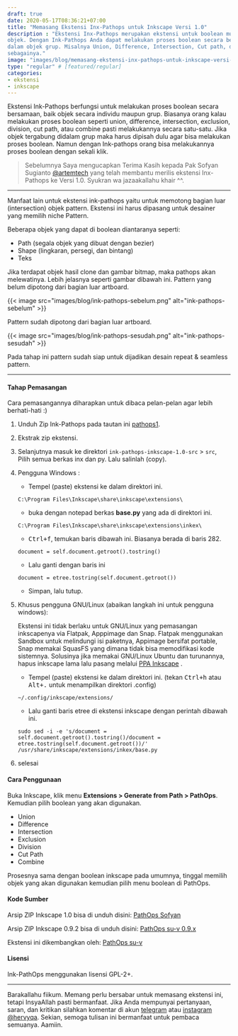 ```yaml
---
draft: true
date: 2020-05-17T08:36:21+07:00
title: "Memasang Ekstensi Inx-Pathops untuk Inkscape Versi 1.0"
description : "Ekstensi Inx-Pathops merupakan ekstensi untuk boolean multi
objek. Dengan Ink-Pathops Anda dapat melakukan proses boolean secara bersamaan
dalam objek grup. Misalnya Union, Difference, Intersection, Cut path, dan lain
sebagainya."
image: "images/blog/memasang-ekstensi-inx-pathops-untuk-inkscape-versi-1-0.png"
type: "regular" # [featured/regular]
categories:
- ekstensi
- inkscape
---
```


Ekstensi Ink-Pathops berfungsi untuk melakukan proses boolean secara bersamaan,
baik objek secara individu maupun grup. Biasanya orang kalau melakukan proses
boolean seperti union, difference, intersection, exclusion, division, cut path,
atau combine pasti melakukannya secara satu-satu. Jika objek tergabung didalam
grup maka harus dipisah dulu agar bisa melakukan proses boolean. Namun dengan
Ink-pathops orang bisa melakukannya proses boolean dengan sekali klik.

> Sebelumnya Saya mengucapkan Terima Kasih kepada Pak Sofyan Sugianto
> [@artemtech](https://t.me/artemtech) yang telah membantu merilis ekstensi
> Inx-Pathops ke Versi 1.0. Syukran wa jazaakallahu khair ^^.

***

Manfaat lain untuk ekstensi ink-pathops yaitu untuk memotong bagian luar
(intersection) objek pattern. Ekstensi ini harus dipasang untuk desainer yang
memilih niche Pattern.

Beberapa objek yang dapat di boolean diantaranya seperti:

- Path (segala objek yang dibuat dengan bezier)
- Shape (lingkaran, persegi, dan bintang)
- Teks

Jika terdapat objek hasil clone dan gambar bitmap, maka pathops akan
melewatinya. Lebih jelasnya seperti gambar dibawah ini. Pattern yang belum
dipotong dari bagian luar artboard.

{{< image src="images/blog/ink-pathops-sebelum.png"
alt="ink-pathops-sebelum" >}}

Pattern sudah dipotong dari bagian luar artboard.

{{< image src="images/blog/ink-pathops-sesudah.png"
alt="ink-pathops-sesudah" >}}

Pada tahap ini pattern sudah siap untuk dijadikan desain repeat & seamless
pattern.

***

#### Tahap Pemasangan

Cara pemasangannya diharapkan untuk dibaca pelan-pelan agar lebih berhati-hati
:)

1. Unduh Zip Ink-Pathops pada tautan ini [pathops1].
2. Ekstrak zip ekstensi.
3. Selanjutnya masuk ke direktori `ink-pathops-inkscape-1.0-src` > `src`, Pilih
semua berkas inx dan py. Lalu salinlah (copy).
4. Pengguna Windows :

    - Tempel (paste) ekstensi ke dalam direktori ini.
    ```
    C:\Program Files\Inkscape\share\inkscape\extensions\
    ```
    - buka dengan notepad berkas **base.py** yang ada di direktori ini.
    ```
    C:\Program Files\Inkscape\share\inkscape\extensions\inkex\
    ```
    - <kbd><kbd>Ctrl</kbd>+<kbd>f</kbd></kbd>, temukan baris dibawah ini.
    Biasanya berada di baris 282.
    ```
    document = self.document.getroot().tostring()
    ```
    - Lalu ganti dengan baris ini
    ```
    document = etree.tostring(self.document.getroot())
    ```
    - Simpan, lalu tutup.

5. Khusus pengguna GNU/Linux (abaikan langkah ini untuk pengguna windows):

    Ekstensi ini tidak berlaku untuk GNU/Linux yang pemasangan inkscapenya via
    Flatpak, Apppimage dan Snap. Flatpak menggunakan Sandbox untuk melindungi
    isi paketnya, Appimage bersifat portable, Snap memakai SquasFS yang dimana
    tidak bisa memodifikasi kode sistemnya. Solusinya jika memakai GNU/Linux
    Ubuntu dan turunannya, hapus inkscape lama lalu pasang melalui
    [PPA
    Inkscape](https://inkscape.org/release/inkscape-1.0/gnulinux/ubuntu/ppa/dl/)
    .

    - Tempel (paste) ekstensi ke dalam direktori ini. (tekan
    <kbd><kbd>Ctrl</kbd>+<kbd>h</kbd></kbd> atau
    <kbd><kbd>Alt</kbd>+<kbd>.</kbd></kbd> untuk menampilkan direktori .config)

    ```
    ~/.config/inkscape/extensions/
    ```
    - Lalu ganti baris etree di ekstensi inkscape dengan perintah dibawah ini.

    ```
    sudo sed -i -e 's/document = self.document.getroot().tostring()/document = etree.tostring(self.document.getroot())/' /usr/share/inkscape/extensions/inkex/base.py
    ```

6. selesai

#### Cara Penggunaan

Buka Inkscape, klik menu **Extensions > Generate from Path > PathOps**.
Kemudian pilih boolean yang akan digunakan.

- Union
- Difference
- Intersection
- Exclusion
- Division
- Cut Path
- Combine

Prosesnya sama dengan boolean inkscape pada umumnya, tinggal memilih objek yang
akan digunakan kemudian pilih menu boolean di PathOps.

#### Kode Sumber

Arsip ZIP Inkscape 1.0 bisa di unduh disini:
[PathOps Sofyan](https://gitlab.com/artemtech/inx-pathops/-/archive/inkscape-1.0/inx-pathops-inkscape-1.0.zip?path=src)

Arsip ZIP Inkscape 0.9.2 bisa di unduh disini:
[PathOps su-v 0.9.x](https://gitlab.com/su-v/inx-pathops/-/tags)

Ekstensi ini dikembangkan oleh:
[PathOps su-v](https://gitlab.com/su-v/inx-pathops)

#### Lisensi

Ink-PathOps menggunakan lisensi GPL-2+.

***

Barakallahu fiikum. Memang perlu bersabar untuk memasang ekstensi ini, tetapi
InsyaAllah pasti bermanfaat. Jika Anda mempunyai pertanyaan, saran, dan
kritikan silahkan komentar di akun [telegram](https://t.me/hervyqa) atau
[instagram @hervyqa](https://instagram.com/hervyqa). Sekian, semoga tulisan ini
bermanfaat untuk pembaca semuanya. Aamiin.

[pathops]:https://gitlab.com/su-v/inx-pathops/tags
[pathops1]:https://gitlab.com/artemtech/inx-pathops/-/archive/inkscape-1.0/inx-pathops-inkscape-1.0.zip?path=src

[Inkscape]:https://www.inkscape.org
[Gimp]:https://www.gimp.org

[GNOME.ID]:https://www.gnome.id
[BUKU CC-ID]:https://bit.ly/madewithccID
[Wikimedia]:https://www.wikkimedia.org/

[Behance]:https://www.b.net
[Dribbble]:https://www.dribbble.com

[AdobeStock]:https//www.stock.adobe.com
[123rf]:https//www.123rf.com
[Freepik]:https//www.freepik.com
[Dreamstime]:https//www.dreamstime.com
[Shutterstock]:https://submit.shutterstock.com/?ref=238649869

[Hervyqa]:https://hervyqa.id
[Manjaro-X]:https://manjaro-x.id
[Inkporter]:https://github.com/raniaamina/inkporter
